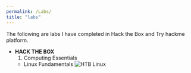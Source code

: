 ```yaml
---
permalink: /Labs/
title: "labs"
---
```

The following are labs I have completed in Hack the Box and Try hackme platform.
- **HACK THE BOX**
  1. Computing Essentials
  - Linux Fundamentals
    ![HTB Linux](/assets/HTBLinux.png)

    
